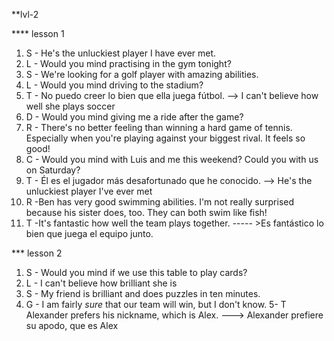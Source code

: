 **lvl-2

**** lesson 1
1.  S - He's the unluckiest player I have ever met.
2.  L - Would you mind practising in the gym tonight?
3.  S - We're looking for a golf player with amazing abilities.
4.  L - Would you mind driving to the stadium?
5.  T - No puedo creer lo bien que ella juega fútbol.  --> I can't believe how well she plays soccer
6.  D - Would you mind giving me a ride after the game?
7.  R  - There's no better feeling than winning a hard game of tennis. Especially when you're playing against your biggest rival. It feels so good!
8.  C - Would you mind  with Luis and me this weekend? Could you  with us on Saturday?
9.  T - Él es el jugador más desafortunado que he conocido. --> He's the unluckiest player I've ever met
10.  R -Ben has very good swimming abilities. I'm not really surprised because his sister does, too. They can both swim like fish!
11.  T -It's fantastic how well the team plays together. ----- >Es fantástico lo bien que juega el equipo junto.

*** lesson 2

1. S - Would you mind if we use this table to play cards?
2. L - I can't believe how brilliant she is
3. S - My friend is brilliant and does puzzles in ten minutes.
4. G - I am fairly *sure*  that our team will win, but I don't know. 
5- T   Alexander prefers his nickname, which is Alex.   ---> Alexander prefiere su apodo, que es Alex
